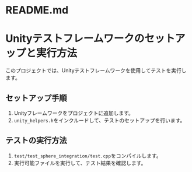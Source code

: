 # README.md

# Unityテストフレームワークのセットアップと実行方法

このプロジェクトでは、Unityテストフレームワークを使用してテストを実行します。

## セットアップ手順

1. Unityフレームワークをプロジェクトに追加します。
2. `unity_helpers.h`をインクルードして、テストのセットアップを行います。

## テストの実行方法

1. `test/test_sphere_integration/test.cpp`をコンパイルします。
2. 実行可能ファイルを実行して、テスト結果を確認します。